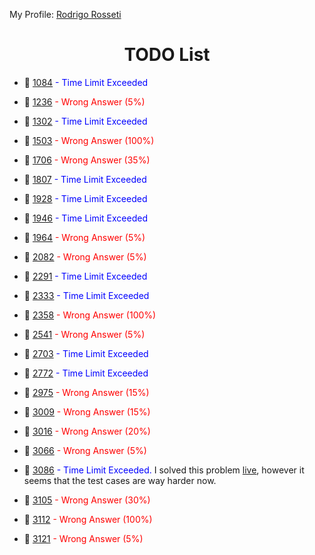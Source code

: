 My Profile: [Rodrigo Rosseti](https://www.urionlinejudge.com.br/judge/pt/users/statistics/329514)

<h1 align="center">TODO List</h1>

- 🔵 [1084](https://www.urionlinejudge.com.br/judge/pt/problems/view/1084)<span style="color:blue"> - Time Limit Exceeded</span>

- 🔴 [1236](https://www.urionlinejudge.com.br/judge/pt/problems/view/1236)<span style="color:red"> - Wrong Answer (5%)</span>

- 🔵 [1302](https://www.urionlinejudge.com.br/judge/pt/problems/view/1302)<span style="color:blue"> - Time Limit Exceeded</span>

- 🔴 [1503](https://www.urionlinejudge.com.br/judge/pt/problems/view/1503)<span style="color:red"> - Wrong Answer (100%)</span>

- 🔴 [1706](https://www.urionlinejudge.com.br/judge/pt/problems/view/1706)<span style="color:red"> - Wrong Answer (35%)</span>

- 🔵 [1807](https://www.urionlinejudge.com.br/judge/pt/problems/view/1807)<span style="color:blue"> - Time Limit Exceeded</span>

- 🔵 [1928](https://www.urionlinejudge.com.br/judge/pt/problems/view/1928)<span style="color:blue"> - Time Limit Exceeded</span>

- 🔵 [1946](https://www.urionlinejudge.com.br/judge/pt/problems/view/1946)<span style="color:blue"> - Time Limit Exceeded</span>

- 🔴 [1964](https://www.urionlinejudge.com.br/judge/pt/problems/view/1964)<span style="color:red"> - Wrong Answer (5%)</span>

- 🔴 [2082](https://www.urionlinejudge.com.br/judge/pt/problems/view/2082)<span style="color:red"> - Wrong Answer (5%)</span>

- 🔵 [2291](https://www.urionlinejudge.com.br/judge/pt/problems/view/2291)<span style="color:blue"> - Time Limit Exceeded</span>

- 🔵 [2333](https://www.urionlinejudge.com.br/judge/pt/problems/view/2333)<span style="color:blue"> - Time Limit Exceeded</span>

- 🔴 [2358](https://www.urionlinejudge.com.br/judge/pt/problems/view/2358)<span style="color:red"> - Wrong Answer (100%)</span>

- 🔴 [2541](https://www.urionlinejudge.com.br/judge/pt/problems/view/2541)<span style="color:red"> - Wrong Answer (5%)</span>

- 🔵 [2703](https://www.urionlinejudge.com.br/judge/pt/problems/view/2703)<span style="color:blue"> - Time Limit Exceeded</span>

- 🔵 [2772](https://www.urionlinejudge.com.br/judge/pt/problems/view/2772)<span style="color:blue"> - Time Limit Exceeded</span>

- 🔴 [2975](https://www.urionlinejudge.com.br/judge/pt/problems/view/2975)<span style="color:red"> - Wrong Answer (15%)</span>

- 🔴 [3009](https://www.urionlinejudge.com.br/judge/pt/problems/view/3009)<span style="color:red"> - Wrong Answer (15%)</span>

- 🔴 [3016](https://www.urionlinejudge.com.br/judge/pt/problems/view/3016)<span style="color:red"> - Wrong Answer (20%)</span>

- 🔴 [3066](https://www.urionlinejudge.com.br/judge/pt/problems/view/3066)<span style="color:red"> - Wrong Answer (5%)</span>

- 🔵 [3086](https://www.urionlinejudge.com.br/judge/pt/problems/view/3086)<span style="color:blue"> - Time Limit Exceeded.</span> I solved this problem [live](https://www.urionlinejudge.com.br/judge/pt/users/contest/503), however it seems that the test cases are way harder now.

- 🔴 [3105](https://www.urionlinejudge.com.br/judge/pt/problems/view/3105)<span style="color:red"> - Wrong Answer (30%)</span>

- 🔴 [3112](https://www.urionlinejudge.com.br/judge/pt/problems/view/3112)<span style="color:red"> - Wrong Answer (100%)</span>

- 🔴 [3121](https://www.urionlinejudge.com.br/judge/pt/problems/view/3121)<span style="color:red"> - Wrong Answer (5%)</span>